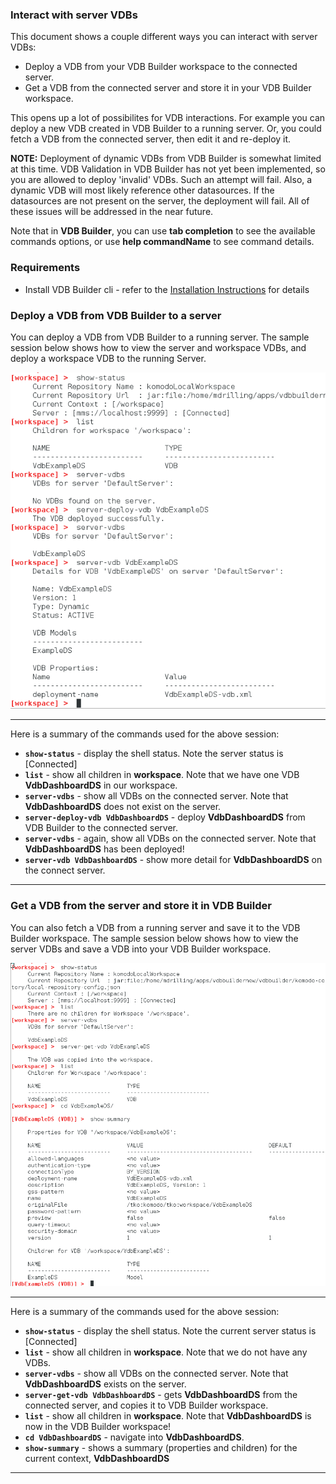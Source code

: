 ### Interact with server VDBs

This document shows a couple different ways you can interact with server VDBs:
* Deploy a VDB from your VDB Builder workspace to the connected server.
* Get a VDB from the connected server and store it in your VDB Builder workspace.

This opens up a lot of possibilites for VDB interactions.  For example you can deploy a new VDB created in VDB Builder to a running server.  Or, you could fetch a VDB from the connected server, then edit it and re-deploy it.

**NOTE:** Deployment of dynamic VDBs from VDB Builder is somewhat limited at this time.  VDB Validation in VDB Builder has not yet been implemented, so you are allowed to deploy 'invalid' VDBs.  Such an attempt will fail.  Also, a dynamic VDB will most likely reference other datasources.  If the datasources are not present on the server, the deployment will fail.  All of these issues will be addressed in the near future.

Note that in __VDB Builder__, you can use __tab completion__ to see the available commands options, or use __help commandName__ to see command details.


### Requirements

* Install VDB Builder cli - refer to the [Installation Instructions](install-cli.md) for details


### Deploy a VDB from VDB Builder to a server

You can deploy a VDB from VDB Builder to a running server.  The sample session below shows how to view the server and workspace VDBs, and deploy a workspace VDB to the running Server.

![Deploy VDB to Server](img/cli-deploy-vdb-to-server.png)

---
Here is a summary of the commands used for the above session:

* __`show-status`__ - display the shell status.  Note the server status is [Connected]
* __`list`__ - show all children in __workspace__.  Note that we have one VDB __VdbDashboardDS__ in our workspace.
* __`server-vdbs`__ - show all VDBs on the connected server.  Note that __VdbDashboardDS__ does not exist on the server.
* __`server-deploy-vdb VdbDashboardDS`__ - deploy __VdbDashboardDS__ from VDB Builder to the connected server.
* __`server-vdbs`__ - again, show all VDBs on the connected server.  Note that __VdbDashboardDS__ has been deployed!
* __`server-vdb VdbDashboardDS`__ - show more detail for __VdbDashboardDS__ on the connect server.

---

### Get a VDB from the server and store it in VDB Builder

You can also fetch a VDB from a running server and save it to the VDB Builder workspace.  The sample session below shows how to view the server VDBs and save a VDB into your VDB Builder workspace.

![Get VDB from Server](img/cli-get-vdb-from-server.png)

---
Here is a summary of the commands used for the above session:

* __`show-status`__ - display the shell status.  Note the current server status is [Connected]
* __`list`__ - show all children in __workspace__.  Note that we do not have any VDBs.
* __`server-vdbs`__ - show all VDBs on the connected server.  Note that __VdbDashboardDS__ exists on the server. 
* __`server-get-vdb VdbDashboardDS`__ - gets __VdbDashboardDS__ from the connected server, and copies it to VDB Builder workspace.
* __`list`__ - show all children in __workspace__.  Note that __VdbDashboardDS__ is now in the VDB Builder workspace!
* __`cd VdbDashboardDS`__ - navigate into __VdbDashboardDS__.
* __`show-summary`__ - shows a summary (properties and children) for the current context, __VdbDashboardDS__

---
